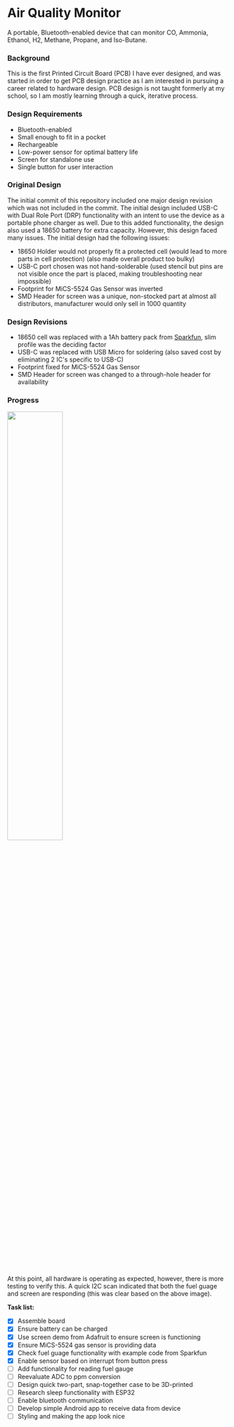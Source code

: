 # Air Quality Monitor
A portable, Bluetooth-enabled device that can monitor CO, Ammonia, Ethanol, H2, Methane, Propane, and Iso-Butane.

### Background

This is the first Printed Circuit Board (PCB) I have ever designed, and was started in order to get PCB design practice as I am interested
in pursuing a career related to hardware design. PCB design is not taught formerly at my school, so I am mostly learning through a quick, iterative process.

### Design Requirements

- Bluetooth-enabled
- Small enough to fit in a pocket
- Rechargeable
- Low-power sensor for optimal battery life
- Screen for standalone use
- Single button for user interaction


### Original Design

The initial commit of this repository included one major design revision which was not included in the commit. The initial design included
USB-C with Dual Role Port (DRP) functionality with an intent to use the device as a portable phone charger as well. Due to this added functionality,
the design also used a 18650 battery for extra capacity. However, this design faced many issues. The initial design had the following issues:

- 18650 Holder would not properly fit a protected cell (would lead to more parts in cell protection) (also made overall product too bulky)
- USB-C port chosen was not hand-solderable (used stencil but pins are not visible once the part is placed, making troubleshooting near impossible)
- Footprint for MiCS-5524 Gas Sensor was inverted
- SMD Header for screen was a unique, non-stocked part at almost all distributors, manufacturer would only sell in 1000 quantity

### Design Revisions

- 18650 cell was replaced with a 1Ah battery pack from [Sparkfun](https://www.sparkfun.com/products/13813), slim profile was the deciding factor
- USB-C was replaced with USB Micro for soldering (also saved cost by eliminating 2 IC's specific to USB-C)
- Footprint fixed for MiCS-5524 Gas Sensor
- SMD Header for screen was changed to a through-hole header for availability

### Progress

<img src="/Pictures/PCB/PCB%20-%20Screen%20and%20Charging.jpg" width="50%" height="50%">

  At this point, all hardware is operating as expected, however, there is more testing to verify this. A quick I2C scan indicated that both the
  fuel guage and screen are responding (this was clear based on the above image). 
  
  **Task list:**
  - [x] Assemble board
  - [x] Ensure battery can be charged
  - [x] Use screen demo from Adafruit to ensure screen is functioning
  - [x] Ensure MiCS-5524 gas sensor is providing data
  - [x] Check fuel guage functionality with example code from Sparkfun
  - [x] Enable sensor based on interrupt from button press
  - [ ] Add functionality for reading fuel gauge
  - [ ] Reevaluate ADC to ppm conversion
  - [ ] Design quick two-part, snap-together case to be 3D-printed
  - [ ] Research sleep functionality with ESP32
  - [ ] Enable bluetooth communication
  - [ ] Develop simple Android app to receive data from device
  - [ ] Styling and making the app look nice
